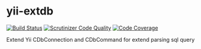 yii-extdb
==========

[![Build Status](https://travis-ci.org/intersvyaz/yii-extdb.svg?branch=master)](https://travis-ci.org/intersvyaz/yii-extdb)
[![Scrutinizer Code Quality](https://scrutinizer-ci.com/g/intersvyaz/yii-extdb/badges/quality-score.png?b=master)](https://scrutinizer-ci.com/g/intersvyaz/yii-extdb/?branch=master)
[![Code Coverage](https://scrutinizer-ci.com/g/intersvyaz/yii-extdb/badges/coverage.png?b=master)](https://scrutinizer-ci.com/g/intersvyaz/yii-extdb/?branch=master)

Extend Yii CDbConnection and CDbCommand for extend parsing sql query
